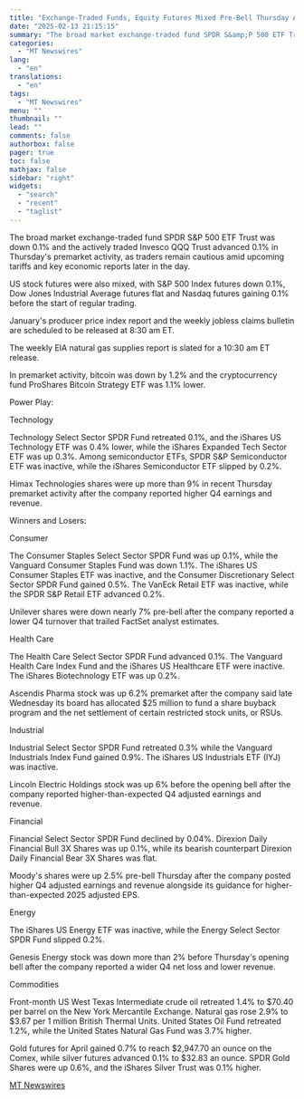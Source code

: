 ```yaml
---
title: "Exchange-Traded Funds, Equity Futures Mixed Pre-Bell Thursday Ahead of New Tariffs, Key Economic Data"
date: "2025-02-13 21:15:15"
summary: "The broad market exchange-traded fund SPDR S&amp;P 500 ETF Trust was down 0.1% and the actively traded Invesco QQQ Trust advanced 0.1% in Thursday's premarket activity, as traders remain cautious amid upcoming tariffs and key economic reports later in the day. US stock futures were also mixed, with S&amp;P 500..."
categories:
  - "MT Newswires"
lang:
  - "en"
translations:
  - "en"
tags:
  - "MT Newswires"
menu: ""
thumbnail: ""
lead: ""
comments: false
authorbox: false
pager: true
toc: false
mathjax: false
sidebar: "right"
widgets:
  - "search"
  - "recent"
  - "taglist"
---
```


The broad market exchange-traded fund SPDR S&P 500 ETF Trust was down 0.1% and the actively traded Invesco QQQ Trust advanced 0.1% in Thursday's premarket activity, as traders remain cautious amid upcoming tariffs and key economic reports later in the day.

US stock futures were also mixed, with S&P 500 Index futures down 0.1%, Dow Jones Industrial Average futures flat and Nasdaq futures gaining 0.1% before the start of regular trading.

January's producer price index report and the weekly jobless claims bulletin are scheduled to be released at 8:30 am ET.

The weekly EIA natural gas supplies report is slated for a 10:30 am ET release.

In premarket activity, bitcoin was down by 1.2% and the cryptocurrency fund ProShares Bitcoin Strategy ETF was 1.1% lower.

Power Play:

Technology

Technology Select Sector SPDR Fund retreated 0.1%, and the iShares US Technology ETF was 0.4% lower, while the iShares Expanded Tech Sector ETF was up 0.3%. Among semiconductor ETFs, SPDR S&P Semiconductor ETF was inactive, while the iShares Semiconductor ETF slipped by 0.2%.

Himax Technologies shares were up more than 9% in recent Thursday premarket activity after the company reported higher Q4 earnings and revenue.

Winners and Losers:

Consumer

The Consumer Staples Select Sector SPDR Fund was up 0.1%, while the Vanguard Consumer Staples Fund was down 1.1%. The iShares US Consumer Staples ETF was inactive, and the Consumer Discretionary Select Sector SPDR Fund gained 0.5%. The VanEck Retail ETF was inactive, while the SPDR S&P Retail ETF advanced 0.2%.

Unilever shares were down nearly 7% pre-bell after the company reported a lower Q4 turnover that trailed FactSet analyst estimates.

Health Care

The Health Care Select Sector SPDR Fund advanced 0.1%. The Vanguard Health Care Index Fund and the iShares US Healthcare ETF were inactive. The iShares Biotechnology ETF was up 0.2%.

Ascendis Pharma stock was up 6.2% premarket after the company said late Wednesday its board has allocated $25 million to fund a share buyback program and the net settlement of certain restricted stock units, or RSUs.

Industrial

Industrial Select Sector SPDR Fund retreated 0.3% while the Vanguard Industrials Index Fund gained 0.9%. The iShares US Industrials ETF (IYJ) was inactive.

Lincoln Electric Holdings stock was up 6% before the opening bell after the company reported higher-than-expected Q4 adjusted earnings and revenue.

Financial

Financial Select Sector SPDR Fund declined by 0.04%. Direxion Daily Financial Bull 3X Shares was up 0.1%, while its bearish counterpart Direxion Daily Financial Bear 3X Shares was flat.

Moody's shares were up 2.5% pre-bell Thursday after the company posted higher Q4 adjusted earnings and revenue alongside its guidance for higher-than-expected 2025 adjusted EPS.

Energy

The iShares US Energy ETF was inactive, while the Energy Select Sector SPDR Fund slipped 0.2%.

Genesis Energy stock was down more than 2% before Thursday's opening bell after the company reported a wider Q4 net loss and lower revenue.

Commodities

Front-month US West Texas Intermediate crude oil retreated 1.4% to $70.40 per barrel on the New York Mercantile Exchange. Natural gas rose 2.9% to $3.67 per 1 million British Thermal Units. United States Oil Fund retreated 1.2%, while the United States Natural Gas Fund was 3.7% higher.

Gold futures for April gained 0.7% to reach $2,947.70 an ounce on the Comex, while silver futures advanced 0.1% to $32.83 an ounce. SPDR Gold Shares were up 0.6%, and the iShares Silver Trust was 0.1% higher.

[MT Newswires](https://www.tradingview.com/news/mtnewswires.com:20250213:A3316661:0-exchange-traded-funds-equity-futures-mixed-pre-bell-thursday-ahead-of-new-tariffs-key-economic-data/)
